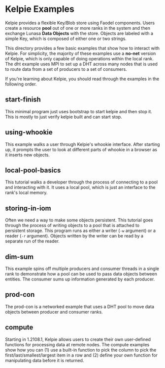 Kelpie Examples
===============

Kelpie provides a flexible Key/Blob store using Faodel components. Users 
create a resource **pool** out of one or more ranks in the system and 
then exchange Lunasa **Data Objects** with the store. Objects are labeled
with a simple Key, which is composed of either one or two strings.

This directory provides a few basic examples that show how to interact
with Kelpie. For simplicity, the majority of these examples use a **no-net**
version of Kelpie, which is only capable of doing operations within the
local rank. The dht example uses MPI to set up a DHT across many nodes
that is used to route data from a set of producers to a set of consumers.

If you're learning about Kelpie, you should read through the examples 
in the following order.

start-finish
------------
This minimal program just uses bootstrap to start kelpie and then
stop it. This is mostly to just verify kelpie built and can start stop.

using-whookie
-------------
This example walks a user through Kelpie's whookie interface. After starting
up, it prompts the user to look at different parts of whookie in a browser
as it inserts new objects.

local-pool-basics
-----------------
This tutorial walks a developer through the process of connecting to a pool
and interacting with it. It uses a local pool, which is just an interface 
to the rank's local memory. 

storing-in-iom
--------------
Often we need a way to make some objects persistent. This tutorial goes 
through the process of writing objects to a pool that is attached to
persistent storage. This program runs as either a writer (`-w` argument)
or a reader (`-r` argument). Objects written by the writer can be read
by a separate run of the reader.

dim-sum
-------
This example spins off multiple producers and consumer threads in a single
rank to demonstrate how a pool can be used to pass data objects between
entities. The consumer sums up information generated by each producer.

prod-con
--------
The prod-con is a networked example that uses a DHT pool to move data
objects between producer and consumer ranks. 

compute
-------
Starting in 1.2108.1, Kelpie allows users to create their own user-defined
functions for processing data at remote nodes. The compute examples show
how you can (1) use a built-in function to pick the column 
to pick the first/last/smallest/largest item in a row and (2) define
your own function for manipulating data before it is returned.
